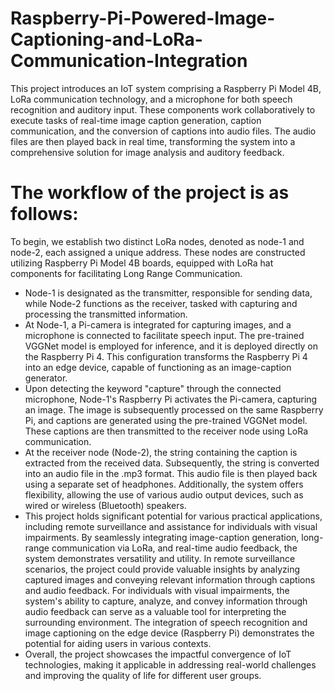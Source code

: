 # Raspberry-Pi-Powered-Image-Captioning-and-LoRa-Communication-Integration
This project introduces an IoT system comprising a Raspberry Pi Model 4B, LoRa communication technology, and a microphone for both speech recognition and auditory input. These components work collaboratively to execute tasks of real-time image caption generation, caption communication, and the conversion of captions into audio files. The audio files are then played back in real time, transforming the system into a comprehensive solution for image analysis and auditory feedback.
# The workflow of the project is as follows:
To begin, we establish two distinct LoRa nodes, denoted as node-1 and node-2, each assigned a unique address. These nodes are constructed utilizing Raspberry Pi Model 4B boards, equipped
with LoRa hat components for facilitating Long Range Communication.
- Node-1 is designated as the transmitter, responsible for sending data, while Node-2 functions as the receiver, tasked with capturing and processing the transmitted information.
- At Node-1, a Pi-camera is integrated for capturing images, and a microphone is connected to facilitate speech input. The pre-trained VGGNet model is employed for inference, and it is deployed directly on the Raspberry Pi 4. This configuration transforms the Raspberry Pi 4 into an edge device, capable of functioning as an image-caption generator.
- Upon detecting the keyword "capture" through the connected microphone, Node-1's Raspberry Pi activates the Pi-camera, capturing an image. The image is subsequently processed on the same Raspberry Pi, and captions are generated using the pre-trained VGGNet model. These captions are then transmitted to the receiver node using LoRa communication.
-  At the receiver node (Node-2), the string containing the caption is extracted from the received data. Subsequently, the string is converted into an audio file in the .mp3 format. This audio file is then played back using a separate set of headphones. Additionally, the system offers flexibility, allowing the use of various audio output devices, such as wired or wireless (Bluetooth) speakers.
-  This project holds significant potential for various practical applications, including remote surveillance and assistance for individuals with visual impairments. By seamlessly integrating image-caption generation, long-range communication via LoRa, and real-time audio feedback, the system demonstrates versatility and utility. In remote surveillance scenarios, the project could provide valuable insights by analyzing captured images and conveying relevant information through captions and audio feedback. For individuals with visual impairments, the system's ability to capture, analyze, and convey information through audio feedback can serve as a valuable tool for interpreting the surrounding environment. The integration of speech recognition and image captioning on the edge device (Raspberry Pi) demonstrates the potential for aiding users in various contexts.
-  Overall, the project showcases the impactful convergence of IoT technologies, making it applicable in addressing real-world challenges and improving the quality of life for different user groups.
